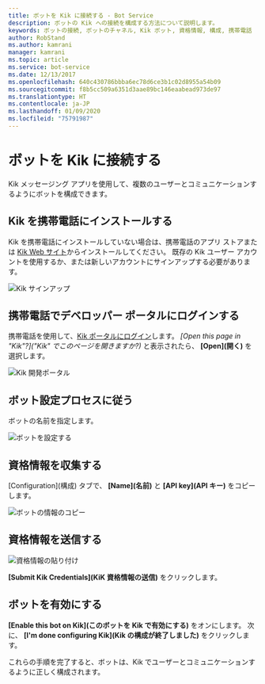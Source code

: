 ```yaml
---
title: ボットを Kik に接続する - Bot Service
description: ボットの Kik への接続を構成する方法について説明します。
keywords: ボットの接続, ボットのチャネル, Kik ボット, 資格情報, 構成, 携帯電話
author: RobStand
ms.author: kamrani
manager: kamrani
ms.topic: article
ms.service: bot-service
ms.date: 12/13/2017
ms.openlocfilehash: 640c430786bbba6ec78d6ce3b1c02d8955a54b09
ms.sourcegitcommit: f8b5cc509a6351d3aae89bc146eaabead973de97
ms.translationtype: HT
ms.contentlocale: ja-JP
ms.lasthandoff: 01/09/2020
ms.locfileid: "75791987"
---
```

# <a name="connect-a-bot-to-kik"></a>ボットを Kik に接続する

Kik メッセージング アプリを使用して、複数のユーザーとコミュニケーションするようにボットを構成できます。

## <a name="install-kik-on-your-phone"></a>Kik を携帯電話にインストールする

Kik を携帯電話にインストールしていない場合は、携帯電話のアプリ ストアまたは <a href="https://www.kik.com/" target="_blank">Kik Web サイト</a>からインストールしてください。 既存の Kik ユーザー アカウントを使用するか、または新しいアカウントにサインアップする必要があります。

![Kik サインアップ](./media/channels/kik-signup.png)

## <a name="log-into-the-dev-portal-with-your-mobile-phone"></a>携帯電話でデベロッパー ポータルにログインする

携帯電話を使用して、<a href="https://dev.kik.com" target="_blank">Kik ポータルにログイン</a>します。 _[Open this page in "Kik"?]\("Kik" でこのページを開きますか?\)_ と表示されたら、 **[Open]\(開く\)** を選択します。 

![Kik 開発ポータル](./media/channels/kik-dev-portal.png)

## <a name="follow-the-bot-setup-process"></a>ボット設定プロセスに従う

ボットの名前を指定します。

![ボットを設定する](./media/channels/kik-phone.png)

## <a name="gather-credentials"></a>資格情報を収集する

[Configuration]\(構成\) タブで、 **[Name]\(名前\)** と **[API key]\(API キー\)** をコピーします。

![ボットの情報のコピー](./media/channels/kik-configure.png)

## <a name="submit-credentials"></a>資格情報を送信する

![資格情報の貼り付け](./media/channels/kik-creds.png)

**[Submit Kik Credentials]\(KiK 資格情報の送信\)** をクリックします。

## <a name="enable-the-bot"></a>ボットを有効にする

**[Enable this bot on Kik]\(このボットを Kik で有効にする\)** をオンにします。 次に、 **[I'm done configuring Kik]\(Kik の構成が終了しました\)** をクリックします。

これらの手順を完了すると、ボットは、Kik でユーザーとコミュニケーションするように正しく構成されます。
